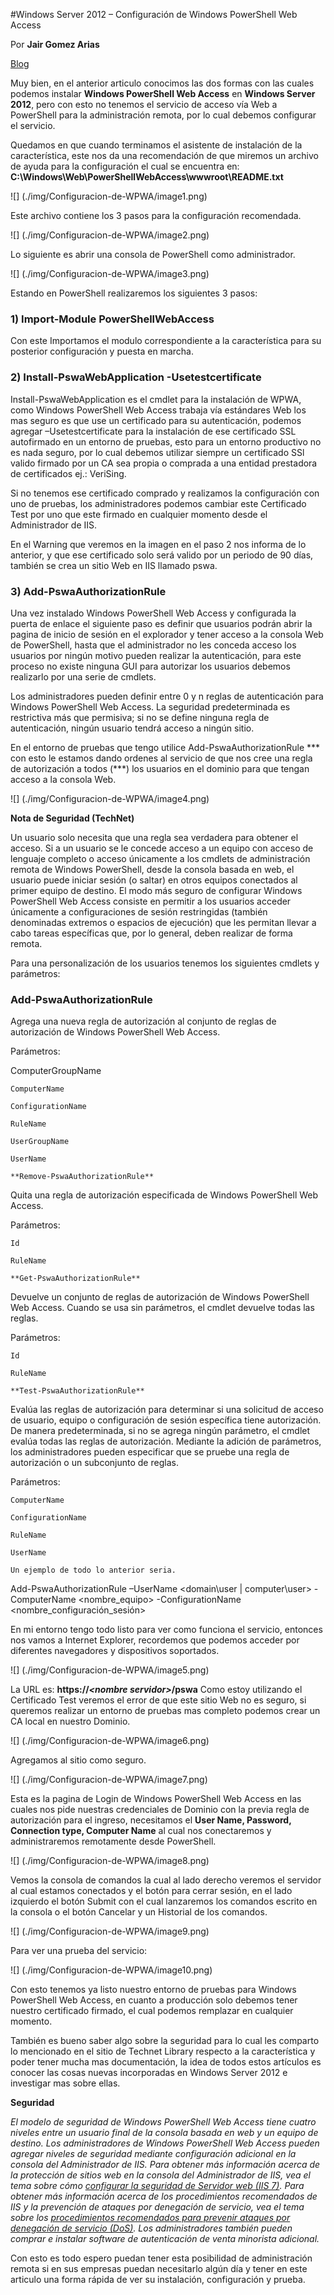<properties
	pageTitle="Windows Server 2012 – Configuración de Windows PowerShell Web Access"
	description="Windows Server 2012 – Configuración de Windows PowerShell Web Access"
	services="windows"
	documentationCenter=""
	authors="andygonusa"
	manager=""
	editor="andygonusa"/>

<tags
	ms.service="windows"
	ms.workload="identity"
	ms.tgt_pltfrm="na"
	ms.devlang="na"
	ms.topic="how-to-article"
	ms.date="05/16/2016"
	ms.author="andygonusa"/>


#Windows Server 2012 – Configuración de Windows PowerShell Web Access

Por **Jair Gomez Arias**
  
[Blog](http://blogs.itpro.es/jairgomez/)

Muy bien, en el anterior articulo conocimos las dos formas con las
cuales podemos instalar **Windows PowerShell Web Access** en **Windows
Server 2012**, pero con esto no tenemos el servicio de acceso vía Web a
PowerShell para la administración remota, por lo cual debemos configurar
el servicio.

Quedamos en que cuando terminamos el asistente de instalación de la
característica, este nos da una recomendación de que miremos un archivo
de ayuda para la configuración el cual se encuentra en:
**C:\\Windows\\Web\\PowerShellWebAccess\\wwwroot\\README.txt**

![] (./img/Configuracion-de-WPWA/image1.png)

Este archivo contiene los 3 pasos para la configuración recomendada.

![] (./img/Configuracion-de-WPWA/image2.png)

Lo siguiente es abrir una consola de PowerShell como administrador.

![] (./img/Configuracion-de-WPWA/image3.png)

Estando en PowerShell realizaremos los siguientes 3 pasos:

### 1) Import-Module PowerShellWebAccess

Con este Importamos el modulo correspondiente a la característica para
su posterior configuración y puesta en marcha.

### 2) Install-PswaWebApplication -Usetestcertificate

Install-PswaWebApplication es el cmdlet para la instalación de WPWA,
como Windows PowerShell Web Access trabaja vía estándares Web los mas
seguro es que use un certificado para su autenticación, podemos agregar
–Usetestcertificate para la instalación de ese certificado SSL
autofirmado en un entorno de pruebas, esto para un entorno productivo no
es nada seguro, por lo cual debemos utilizar siempre un certificado SSl
valido firmado por un CA sea propia o comprada a una entidad prestadora
de certificados ej.: VeriSing.

Si no tenemos ese certificado comprado y realizamos la configuración con
uno de pruebas, los administradores podemos cambiar este Certificado
Test por uno que este firmado en cualquier momento desde el
Administrador de IIS.

En el Warning que veremos en la imagen en el paso 2 nos informa de lo
anterior, y que ese certificado solo será valido por un periodo de 90
días, también se crea un sitio Web en IIS llamado pswa.

### 3) Add-PswaAuthorizationRule 

Una vez instalado Windows PowerShell Web Access y configurada la puerta
de enlace el siguiente paso es definir que usuarios podrán abrir la
pagina de inicio de sesión en el explorador y tener acceso a la consola
Web de PowerShell, hasta que el administrador no les conceda acceso los
usuarios por ningún motivo pueden realizar la autenticación, para este
proceso no existe ninguna GUI para autorizar los usuarios debemos
realizarlo por una serie de cmdlets.

Los administradores pueden definir entre 0 y n reglas de autenticación
para Windows PowerShell Web Access. La seguridad predeterminada es
restrictiva más que permisiva; si no se define ninguna regla de
autenticación, ningún usuario tendrá acceso a ningún sitio.

En el entorno de pruebas que tengo utilice Add-PswaAuthorizationRule
\*\*\* con esto le estamos dando ordenes al servicio de que nos cree una
regla de autorización a todos (\*\*\*) los usuarios en el dominio para
que tengan acceso a la consola Web.

![] (./img/Configuracion-de-WPWA/image4.png)

**Nota de Seguridad (TechNet)**

Un usuario solo necesita que una regla sea verdadera para obtener el
acceso. Si a un usuario se le concede acceso a un equipo con acceso de
lenguaje completo o acceso únicamente a los cmdlets de administración
remota de Windows PowerShell, desde la consola basada en web, el usuario
puede iniciar sesión (o saltar) en otros equipos conectados al primer
equipo de destino. El modo más seguro de configurar Windows PowerShell
Web Access consiste en permitir a los usuarios acceder únicamente a
configuraciones de sesión restringidas (también denominadas extremos o
espacios de ejecución) que les permitan llevar a cabo tareas específicas
que, por lo general, deben realizar de forma remota.

Para una personalización de los usuarios tenemos los siguientes cmdlets
y parámetros:

### Add-PswaAuthorizationRule

Agrega una nueva regla de autorización al conjunto de reglas de
autorización de Windows PowerShell Web Access.

Parámetros:

ComputerGroupName

    ComputerName

    ConfigurationName

    RuleName

    UserGroupName

    UserName

    **Remove-PswaAuthorizationRule**

Quita una regla de autorización especificada de Windows PowerShell Web
Access.

Parámetros:

    Id

    RuleName

    **Get-PswaAuthorizationRule**

Devuelve un conjunto de reglas de autorización de Windows PowerShell Web
Access. Cuando se usa sin parámetros, el cmdlet devuelve todas las
reglas.

Parámetros:

    Id

    RuleName

    **Test-PswaAuthorizationRule**

Evalúa las reglas de autorización para determinar si una solicitud de
acceso de usuario, equipo o configuración de sesión específica tiene
autorización. De manera predeterminada, si no se agrega ningún
parámetro, el cmdlet evalúa todas las reglas de autorización. Mediante
la adición de parámetros, los administradores pueden especificar que se
pruebe una regla de autorización o un subconjunto de reglas.

Parámetros:

    ComputerName

    ConfigurationName

    RuleName

    UserName

    Un ejemplo de todo lo anterior seria.

Add-PswaAuthorizationRule –UserName &lt;domain\\user |
computer\\user&gt; -ComputerName &lt;nombre\_equipo&gt;
-ConfigurationName &lt;nombre\_configuración\_sesión&gt;

En mi entorno tengo todo listo para ver como funciona el servicio,
entonces nos vamos a Internet Explorer, recordemos que podemos acceder
por diferentes navegadores y dispositivos soportados.

![] (./img/Configuracion-de-WPWA/image5.png)

La URL es: **https://*&lt;nombre servidor&gt;*/pswa** Como estoy
utilizando el Certificado Test veremos el error de que este sitio Web no
es seguro, si queremos realizar un entorno de pruebas mas completo
podemos crear un CA local en nuestro Dominio.

![] (./img/Configuracion-de-WPWA/image6.png)

Agregamos al sitio como seguro.

![] (./img/Configuracion-de-WPWA/image7.png)

Esta es la pagina de Login de Windows PowerShell Web Access en las
cuales nos pide nuestras credenciales de Dominio con la previa regla de
autorización para el ingreso, necesitamos el **User Name, Password,
Connection type, Computer Name** al cual nos conectaremos y
administraremos remotamente desde PowerShell.

![] (./img/Configuracion-de-WPWA/image8.png)

Vemos la consola de comandos la cual al lado derecho veremos el servidor
al cual estamos conectados y el botón para cerrar sesión, en el lado
izquierdo el botón Submit con el cual lanzaremos los comandos escrito en
la consola o el botón Cancelar y un Historial de los comandos.

![] (./img/Configuracion-de-WPWA/image9.png)

Para ver una prueba del servicio:

![] (./img/Configuracion-de-WPWA/image10.png)

Con esto tenemos ya listo nuestro entorno de pruebas para Windows
PowerShell Web Access, en cuanto a producción solo debemos tener nuestro
certificado firmado, el cual podemos remplazar en cualquier momento.

También es bueno saber algo sobre la seguridad para lo cual les comparto
lo mencionado en el sitio de Technet Library respecto a la
característica y poder tener mucha mas documentación, la idea de todos
estos artículos es conocer las cosas nuevas incorporadas en Windows
Server 2012 e investigar mas sobre ellas.

**Seguridad**

*El modelo de seguridad de Windows PowerShell Web Access tiene cuatro
niveles entre un usuario final de la consola basada en web y un equipo
de destino. Los administradores de Windows PowerShell Web Access pueden
agregar niveles de seguridad mediante configuración adicional en la
consola del Administrador de IIS. Para obtener más información acerca de
la protección de sitios web en la consola del Administrador de IIS, vea
el tema sobre cómo [configurar la seguridad de Servidor web (IIS
7)](http://technet.microsoft.com/en-us/library/cc731278%28v=WS.10%29.aspx).
Para obtener más información acerca de los procedimientos recomendados
de IIS y la prevención de ataques por denegación de servicio, vea el
tema sobre los [procedimientos recomendados para prevenir ataques por
denegación de servicio
(DoS)](http://technet.microsoft.com/en-us/library/cc750213.aspx). Los
administradores también pueden comprar e instalar software de
autenticación de venta minorista adicional.*

Con esto es todo espero puedan tener esta posibilidad de administración
remota si en sus empresas puedan necesitarlo algún día y tener en este
articulo una forma rápida de ver su instalación, configuración y prueba.
